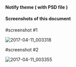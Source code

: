
 <h4> Notify theme ( with PSD file ) </h4>
 
 <h4> Screenshots of this document </h4>
 
 #screenshot #1
 
 ![2017-04-11_003318](https://cloud.githubusercontent.com/assets/23507207/24926935/1402ea14-1f1f-11e7-95c0-316279bf41c4.png)
 
 #screenshot #2
 
 ![2017-04-11_003355](https://cloud.githubusercontent.com/assets/23507207/24926934/14017710-1f1f-11e7-87de-0102b1738064.png)
